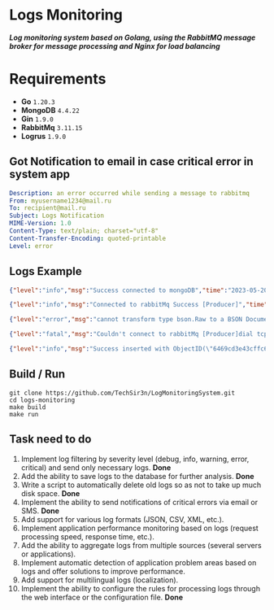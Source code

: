 # Logs Monitoring

***Log monitoring system based on Golang, using the RabbitMQ message broker for message processing and Nginx for load balancing***

# Requirements
* **Go** `1.20.3`
* **MongoDB** `4.4.22`
* **Gin** `1.9.0`
* **RabbitMq** `3.11.15`
* **Logrus** `1.9.0`


## Got Notification to email in case critical error in system app 
```yaml
Description: an error occurred while sending a message to rabbitmq
From: myusername1234@mail.ru
To: recipient@mail.ru
Subject: Logs Notification
MIME-Version: 1.0
Content-Type: text/plain; charset="utf-8"
Content-Transfer-Encoding: quoted-printable
Level: error
```

## Logs Example
```json
{"level":"info","msg":"Success connected to mongoDB","time":"2023-05-20T16:52:15+03:00"}

{"level":"info","msg":"Connected to rabbitMq Success [Producer]","time":"2023-05-20T17:03:53+03:00"}

{"level":"error","msg":"cannot transform type bson.Raw to a BSON Document: length read exceeds number of bytes available. length=37 bytes=1701585531","time":"2023-05-20T17:32:49+03:00"}

{"level":"fatal","msg":"Couldn't connect to rabbitMq [Producer]dial tcp 127.0.0.1:5673: connect: connection refused","time":"2023-05-20T17:17:45+03:00"}

{"level":"info","msg":"Success inserted with ObjectID(\"6469cd3e43cffc658603027b\")","time":"2023-05-21T10:50:22+03:00"}
```

## Build / Run

```shell
git clone https://github.com/TechSir3n/LogMonitoringSystem.git
cd logs-monitoring
make build
make run 
```

## Task need to do 
1. Implement log filtering by severity level (debug, info, warning, error, critical) and send only necessary logs. **Done**
2. Add the ability to save logs to the database for further analysis. **Done**
3. Write a script to automatically delete old logs so as not to take up much disk space. **Done**
4. Implement the ability to send notifications of critical errors via email or SMS. **Done**
5. Add support for various log formats (JSON, CSV, XML, etc.).
6. Implement application performance monitoring based on logs (request processing speed, response time, etc.).
7. Add the ability to aggregate logs from multiple sources (several servers or applications).
8. Implement automatic detection of application problem areas based on logs and offer solutions to improve performance.
9. Add support for multilingual logs (localization).
10. Implement the ability to configure the rules for processing logs through the web interface or the configuration file. **Done**